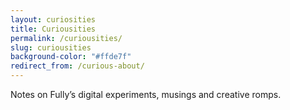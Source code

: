 ```yaml
---
layout: curiosities
title: Curiousities
permalink: /curiousities/
slug: curiousities
background-color: "#ffde7f"
redirect_from: /curious-about/
---
```


Notes on Fully’s digital experiments, musings and creative romps.